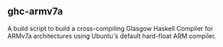 ## ghc-armv7a
A build script to build a cross-compiling Glasgow Haskell Compiler for ARMv7a architectures using Ubuntu's default hard-float ARM compiler.
